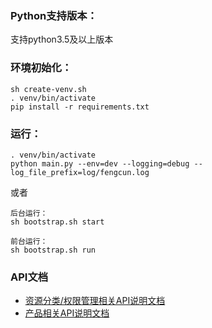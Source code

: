 
### Python支持版本：
支持python3.5及以上版本

### 环境初始化：
```
sh create-venv.sh
. venv/bin/activate
pip install -r requirements.txt
```

### 运行：
```
. venv/bin/activate
python main.py --env=dev --logging=debug --log_file_prefix=log/fengcun.log
```
或者
```
后台运行：
sh bootstrap.sh start

前台运行：
sh bootstrap.sh run
```

### API文档
- [资源分类/权限管理相关API说明文档](https://documenter.getpostman.com/view/5245402/S11LscpX)
- [产品相关API说明文档](https://documenter.getpostman.com/view/5245402/S11LtxkL)

